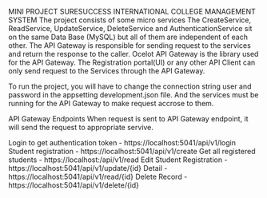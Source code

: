 MINI PROJECT
SURESUCCESS INTERNATIONAL COLLEGE MANAGEMENT SYSTEM
The project consists of some micro services
The CreateService, ReadService, UpdateService, DeleteService and AuthenticationService sit on the same Data Base (MySQL) but all of them are independent of each other. The API Gateway is responsible for sending request to the services and return the response to the caller. Ocelot API Gateway is the library used for the API Gateway.
The Registration portal(UI) or any other API Client can only send request to the Services through the API Gateway.


To run the project, you will have to change the connection string user and password in the appsetting development.json file.
And the services must be running for the API Gateway to make request accrose to them.


API Gateway Endpoints
When request is sent to API Gateway endpoint, it will send the request to appropriate servive.

Login to get authentication token - https://localhost:5041/api/v1/login
Student registration - https://localhost:5041/api/v1/create
Get all registered students - https://localhost:/api/v1/read
Edit Student Registration - https://localhost:5041/api/v1/update/{id}
Detail - https://localhost:5041/api/v1/read/{id}
Delete Record - https://localhost:5041/api/v1/delete/{id}